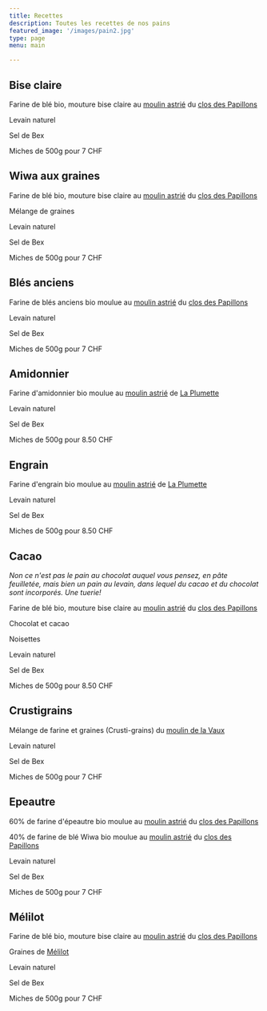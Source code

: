 ```yaml
---
title: Recettes
description: Toutes les recettes de nos pains
featured_image: '/images/pain2.jpg'
type: page
menu: main

---
```


## Bise claire

Farine de blé bio, mouture bise claire au [moulin astrié](https://www.moulin-astreia.com/) du [clos des Papillons](https://closdespapillons.ch/)

Levain naturel

Sel de Bex

Miches de 500g pour 7 CHF

## Wiwa aux graines

Farine de blé bio, mouture bise claire au [moulin astrié](https://www.moulin-astreia.com/) du [clos des Papillons](https://closdespapillons.ch/)

Mélange de graines

Levain naturel

Sel de Bex

Miches de 500g pour 7 CHF

## Blés anciens

Farine de blés anciens bio moulue au [moulin astrié](https://www.moulin-astreia.com/) du [clos des Papillons](https://closdespapillons.ch/)

Levain naturel

Sel de Bex

Miches de 500g pour 7 CHF

## Amidonnier

Farine d'amidonnier bio moulue au [moulin astrié](https://www.moulin-astreia.com/) de [La Plumette](https://laplumettaz.wixsite.com/laplumette)

Levain naturel

Sel de Bex

Miches de 500g  pour 8.50 CHF

## Engrain

Farine d'engrain bio moulue au [moulin astrié](https://www.moulin-astreia.com/) de [La Plumette](https://laplumettaz.wixsite.com/laplumette)

Levain naturel

Sel de Bex

Miches de 500g pour 8.50 CHF

## Cacao

*Non ce n'est pas le pain au chocolat auquel vous pensez, en pâte feuilletée, mais bien
un pain au levain, dans lequel du cacao et du chocolat sont incorporés. Une tuerie!*

Farine de blé bio, mouture bise claire au [moulin astrié](https://www.moulin-astreia.com/) du [clos des Papillons](https://closdespapillons.ch/)

Chocolat et cacao

Noisettes

Levain naturel

Sel de Bex

Miches de 500g pour 8.50 CHF

## Crustigrains

Mélange de farine et graines (Crusti-grains) du [moulin de la Vaux](https://www.moulindelavaux.ch/)

Levain naturel

Sel de Bex

Miches de 500g pour 7 CHF

## Epeautre

60% de farine d'épeautre bio moulue au [moulin astrié](https://www.moulin-astreia.com/) du [clos des Papillons](https://closdespapillons.ch/)

40% de farine de blé Wiwa bio moulue au [moulin astrié](https://www.moulin-astreia.com/) du [clos des Papillons](https://closdespapillons.ch/)

Levain naturel

Sel de Bex

Miches de 500g pour 7 CHF

## Mélilot

Farine de blé bio, mouture bise claire au [moulin astrié](https://www.moulin-astreia.com/) du [clos des Papillons](https://closdespapillons.ch/)

Graines de [Mélilot](https://fr.wikipedia.org/wiki/M%C3%A9lilot)

Levain naturel

Sel de Bex

Miches de 500g pour 7 CHF
